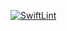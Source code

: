 [![SwiftLint](https://github.com/CS4U-Programming-Sarah/Unit4-02-Swift-InsertSort/workflows/SwiftLint/badge.svg)](https://github.com/CS4U-Programming-Sarah/Unit4-02-Swift-InsertSort/actions)

